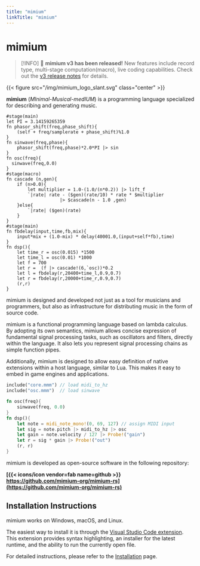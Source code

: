 ```yaml
---
title: "mimium"
linkTitle: "mimium"
---
```


# mimium


> [!INFO] 🎉 **mimium v3 has been released!** 
> New features include record type, multi-stage computation(macro), live coding capabilities.
> Check out the [v3 release notes](docs/releasenotes/v3) for details.

{{< figure src="/img/mimium_logo_slant.svg" class="center" >}}

**mimium** (*MInimal-Musical-medIUM*) is a programming language specialized for describing and generating music.

```mimium
#stage(main)
let PI = 3.14159265359
fn phasor_shift(freq,phase_shift){
    (self + freq/samplerate + phase_shift)%1.0
}
fn sinwave(freq,phase){
    phasor_shift(freq,phase)*2.0*PI |> sin
}
fn osc(freq){
  sinwave(freq,0.0)
}
#stage(macro)
fn cascade (n,gen){
    if (n>0.0){
        let multiplier = 1.0-(1.0/(n*0.2)) |> lift_f
        `|rate| rate - ($gen)(rate/10) * rate * $multiplier  
                    |> $cascade(n - 1.0 ,gen)
    }else{
        `|rate| ($gen)(rate)
    }
}
#stage(main)
fn fbdelay(input,time,fb,mix){
    input*mix + (1.0-mix) * delay(40001.0,(input+self*fb),time)
}
fn dsp(){
    let time_r = osc(0.015) *1500
    let time_l = osc(0.01) *1000
    let f = 700
    let r =  (f |> cascade!(6,`osc))*0.2
    let l = fbdelay(r,20400+time_l,0.9,0.7)
    let r = fbdelay(r,20000+time_r,0.9,0.7)
    (r,r)
}
```

mimium is designed and developed not just as a tool for musicians and programmers, but also as infrastructure for distributing music in the form of source code.

mimium is a functional programming language based on lambda calculus. By adopting its own semantics, mimium allows concise expression of fundamental signal processing tasks, such as oscillators and filters, directly within the language. It also lets you represent signal processing chains as simple function pipes.

Additionally, mimium is designed to allow easy definition of native extensions within a host language, similar to Lua. This makes it easy to embed in game engines and applications.

```rust
include("core.mmm") // load midi_to_hz
include("osc.mmm")  // load sinwave

fn osc(freq){
    sinwave(freq, 0.0)
}
fn dsp(){
    let note = midi_note_mono!(0, 69, 127) // assign MIDI input
    let sig = note.pitch |> midi_to_hz |> osc
    let gain = note.velocity / 127 |> Probe!("gain")
    let r = sig * gain |> Probe!("out")
    (r, r)
}
```

mimium is developed as open-source software in the following repository:

**[{{< icons/icon vendor=fab name=github >}} https://github.com/mimium-org/mimium-rs](https://github.com/mimium-org/mimium-rs)**

## Installation Instructions

mimium works on Windows, macOS, and Linux.

The easiest way to install it is through the [Visual Studio Code extension](https://github.com/mimium-org/mimium-language). This extension provides syntax highlighting, an installer for the latest runtime, and the ability to run the currently open file.

For detailed instructions, please refer to the [Installation](docs/users-guide/getting-started/) page.